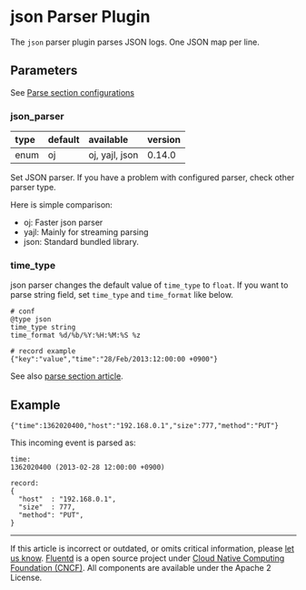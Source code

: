 # json Parser Plugin

The `json` parser plugin parses JSON logs. One JSON map per line.


## Parameters

See [Parse section configurations](/configuration/parse-section.md)


### json\_parser

| type | default | available      | version |
|:-----|:--------|:---------------|:--------|
| enum | oj      | oj, yajl, json | 0.14.0  |

Set JSON parser. If you have a problem with configured parser,
check other parser type.

Here is simple comparison:

- oj: Faster json parser
- yajl: Mainly for streaming parsing
- json: Standard bundled library.

### time\_type

json parser changes the default value of `time_type` to `float`.
If you want to parse string field, set `time_type` and `time_format` like below.

```
# conf
@type json
time_type string
time_format %d/%b/%Y:%H:%M:%S %z

# record example
{"key":"value","time":"28/Feb/2013:12:00:00 +0900"}
```

See also [parse section article](/configuration/parse-section.md#time-parameters).

## Example

```
{"time":1362020400,"host":"192.168.0.1","size":777,"method":"PUT"}
```

This incoming event is parsed as:

```
time:
1362020400 (2013-02-28 12:00:00 +0900)

record:
{
  "host"  : "192.168.0.1",
  "size"  : 777,
  "method": "PUT",
}
```


------------------------------------------------------------------------

If this article is incorrect or outdated, or omits critical information, please [let us know](https://github.com/fluent/fluentd-docs-gitbook/issues?state=open).
[Fluentd](http://www.fluentd.org/) is a open source project under [Cloud Native Computing Foundation (CNCF)](https://cncf.io/). All components are available under the Apache 2 License.
